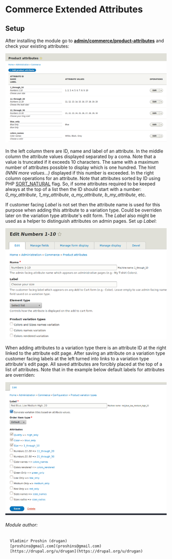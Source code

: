 Commerce Extended Attributes
============================

## Setup

After installing the module go
to **[admin/commerce/product-attributes](#admin-commerce-attributes
"Admin link")** and check your existing attributes:

![Product attributes overview](images/product-attributes-overview.png
"Product attributes overview")

In the left column there are ID, name and label of an attribute. In the middle
column the attribute values displayed separated by a coma. Note that a value is
truncated if it exceeds 10 characters. The same with a maximum number of
attributes possible to display which is one hundred. The
hint *(NNN more values…)* displayed if this number is exceeded. In the right
column operations for an attribute. Note that attributes sorted by ID using
PHP [SORT_NATURAL](http://php.net/manual/en/function.natsort.php "Sorting mode")
flag. So, if some attributes required to be keeped always at the top of a list
then the ID should start with a number: *0_my_attribute*, *1_my_attribute*,
*a_my_attribute*, *b_my_attribute*, etc.

If customer facing *Label* is not set then the attribute name is used for this
purpose when adding this attribute to a variation type. Could be overriden later
on the variation type attribute's edit form. The *Label* also might be used as a
helper to distinguish attributes on admin pages. Set up *Label*:

![Set up label](images/add-attribute-label.png "Set up label")

When adding attributes to a variation type there is an attribute ID at the right
linked to the attribute edit page. After saving an attribute on a variation type
customer facing labels at the left turned into links to a variation type
attribute's edit page. All saved attributes are forcibly placed at the top of a
list of attributes. Note that in the example below default labels for attributes
are overriden:

![Variation type attributes](images/product-variation-attributes.png
"Variation type attributes")

###### Module author:
```
  Vladimir Proshin (drugan)
  [proshins@gmail.com](proshins@gmail.com)
  [https://drupal.org/u/drugan](https://drupal.org/u/drugan)
```

